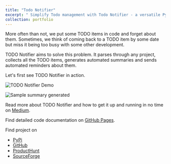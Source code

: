 ```yaml
---
title: "Todo Notifier"
excerpt: " Simplify Todo management with Todo Notifier - a versatile Python library that generates automated summaries and sends reminders via email, SNS, SES & more.<br/><img src='/images/todonotifier.png' width='50%'>"
collection: portfolio
---
```


More often than not, we put some TODO items in code and forget about them. Sometimes, we
think of coming back to a TODO item by some date but miss it being too busy with some
other development.

TODO Notifier aims to solve this problem. It parses through any project, collects all
the TODO items, generates automated summaries and sends automated reminders about them.

Let's first see TODO Notifier in action.

![TODO Notifier Demo](https://user-images.githubusercontent.com/37182127/242261144-73f4b642-f4ac-4462-a2d7-0fe8f5836aca.gif)

![Sample summary generated](https://user-images.githubusercontent.com/37182127/256360532-d84297db-e6cc-4947-8ab2-7e4943090494.png)

Read more about TODO Notifier and how to get it up and running in no time on
[Medium](https://at-k.medium.com/streamline-your-todos-with-todo-notifier-for-python-projects-6f95c03a2d34).

Find detailed code documentation on [GitHub
Pages](https://ashu-tosh-kumar.github.io/todo_notifier/todonotifier.html).

Find project on

- [PyPi](https://pypi.org/project/todonotifier/)
- [GitHub](https://github.com/ashu-tosh-kumar/todo_notifier)
- [ProductHunt](https://www.producthunt.com/posts/todo-notifier)
- [SourceForge](https://sourceforge.net/projects/todo-notifier/)

